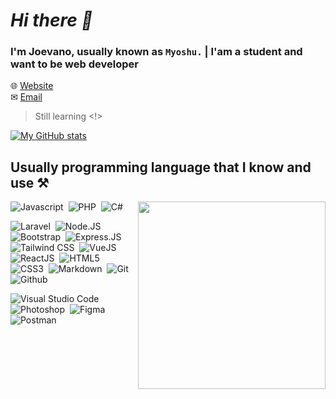 # *Hi there 👋*

### I'm Joevano, usually known as `Myoshu.` | I'am a student and want to be web developer

🌐 [Website](https://joe.envaino.id)
<br>
✉ [Email](mailto:myoshu.me@gmail.com)

> Still learning <!>

[![My GitHub stats](https://github-readme-stats.vercel.app/api?username=Myoshuu)](https://github.com/anuraghazra/github-readme-stats)

## Usually programming language that I know and use ⚒

<img src="https://github-readme-stats.vercel.app/api/top-langs/?username=myoshuu&langs_count=5" align="right" width="300px">

![Javascript](https://img.shields.io/badge/-Javascript-2f1a47?style=flat&logo=javascript)&nbsp;
![PHP](https://img.shields.io/badge/-PHP-2f1a47?style=flat&logo=php)&nbsp;
![C#](https://img.shields.io/badge/-CSharp-2f1a47?style=flat&logo=csharp)&nbsp;

![Laravel](https://img.shields.io/badge/-Laravel-2f1a47?style=flat&logo=Laravel)&nbsp;
![Node.JS](https://img.shields.io/badge/-Node.JS-2f1a47?style=flat&logo=node.js)&nbsp;
![Bootstrap](https://img.shields.io/badge/-Bootstrap-2f1a47?style=flat&logo=bootstrap)&nbsp;
![Express.JS](https://img.shields.io/badge/-Express-2f1a47?style=flat&logo=express)&nbsp;
![Tailwind CSS](https://img.shields.io/badge/-Tailwind%20CSS-2f1a47?style=flat&logo=tailwindcss)&nbsp;
![VueJS](https://img.shields.io/badge/-VueJS-2f1a47?style=flat&logo=vue)
![ReactJS](https://img.shields.io/badge/-ReactJS-2f1a47?style=flat&logo=react)&nbsp;
![HTML5](https://img.shields.io/badge/-HTML5-2f1a47?style=flat&logo=html5)&nbsp;
![CSS3](https://img.shields.io/badge/-CSS3-2f1a47?style=flat&logo=css3&logoColor=039be5)&nbsp;
![Markdown](https://img.shields.io/badge/-Markdown-2f1a47?style=flat&logo=markdown)&nbsp;
![Git](https://img.shields.io/badge/-Git-2f1a47?style=flat&logo=git)&nbsp;
![Github](https://img.shields.io/badge/-Github-2f1a47?style=flat&logo=github)&nbsp;

![Visual Studio Code](https://img.shields.io/badge/-Visual%20Studio%20Code-2f1a47?style=flat&logo=visualstudiocode)&nbsp;
![Photoshop](https://img.shields.io/badge/-Photoshop-2f1a47?style=flat&logo=adobephotoshop)&nbsp;
![Figma](https://img.shields.io/badge/-Figma-2f1a47?style=flat&logo=figma)&nbsp;
![Postman](https://img.shields.io/badge/-Postman-2f1a47?style=flat&logo=postman)&nbsp;
